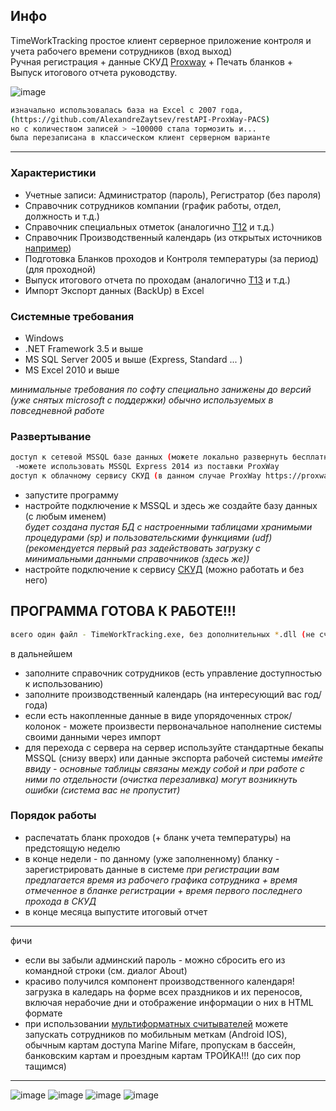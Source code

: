 ## Инфо

TimeWorkTracking простое клиент серверное приложение контроля и учета рабочего времени сотрудников (вход выход)  
Ручная регистрация + данные СКУД [Proxway](https://proxway-ble.ru/zagruzki/programmnoe-obespechenie/web-interfejs-proxway-web) + Печать бланков + Выпуск итогового отчета руководству.  


![image](https://user-images.githubusercontent.com/16114000/145944135-25292474-79eb-423d-9efd-29f34738c6cb.png)


```bash
изначально использовалась база на Excel c 2007 года,
(https://github.com/AlexandreZaytsev/restAPI-ProxWay-PACS)
но с количеством записей > ~100000 стала тормозить и... 
была перезаписана в классическом клиент серверном варианте
```
* * *
### Характеристики
* Учетные записи: Администратор (пароль), Регистратор (без пароля)  
* Справочник сотрудников компании (график работы, отдел, должность и т.д.)  
* Справочник специальных отметок (аналогично [Т12](http://www.consultant.ru/document/cons_doc_LAW_47274/05305f7475e7ec92c38eb6e6e6b4ff56c94cd475/) и т.д.)   
* Справочник Производственный календарь (из открытых источников [например](http://www.consultant.ru/law/ref/calendar/proizvodstvennye/2022/))
* Подготовка Бланков проходов и Контроля температуры (за период) (для проходной)
* Выпуск итогового отчета по проходам (аналогично [Т13](http://www.consultant.ru/document/cons_doc_LAW_47274/cb2decd42a1e8f0132773a25e85e40f84ce78f9e/) и т.д.) 
* Импорт Экспорт данных (BackUp) в Excel

### Системные требования

* Windows   
* .NET Framework 3.5 и выше   
* MS SQL Server 2005 и выше (Express, Standard ... )   
* MS Excel 2010 и выше   

*минимальные требования по софту специально занижены до версий (уже снятых microsoft с поддержки) обычно используемых в повседневной работе*

### Развертывание
```bash
доступ к сетевой MSSQL базе данных (можете локально развернуть бесплатный MSSQL Express)
 -можете использовать MSSQL Express 2014 из поставки ProxWay
доступ к облачному сервису СКУД (в данном случае ProxWay https://proxway-ble.ru/
```
* запустите программу  
* настройте подключение к MSSQL и здесь же создайте базу данных (с любым именем)   
*будет создана пустая БД с настроенными таблицами хранимыми процедурами (sp) и пользовательскими функциями (udf)(рекомендуется первый раз задействовать загрузку с минимальными данными справочников (здесь же))*   
* настройте подключение к сервису [СКУД](https://proxway-ble.ru/zagruzki/programmnoe-obespechenie/web-interfejs-proxway-web) (можно работать и без него)

## ПРОГРАММА ГОТОВА К РАБОТЕ!!!  
```bash
всего один файл - TimeWorkTracking.exe, без дополнительных *.dll (не считая системного framework) 
```
в дальнейшем
* заполните справочник сотрудников (есть управление доступностью к использованию)
* заполните производственный календарь (на интересующий вас год/года)
* если есть  накопленные данные в виде упорядоченных строк/колонок - можете произвести первоначальное наполнение системы своими данными через импорт
* для перехода с сервера на сервер используйте стандартные бекапы MSSQL (снизу вверх) или данные экспорта рабочей системы
*имейте ввиду - основные таблицы связаны между собой и при работе с ними по отдельности (очистка перезаливка) могут возникнуть ошибки (система вас не пропустит)*

### Порядок работы
* распечатать бланк проходов (+ бланк учета температуры) на предстоящую неделю  
* в конце недели - по данному (уже заполненному) бланку - зарегистрировать данные в системе
*при регистрации вам предлагается время из рабочего графика сотрудника + время отмеченное в бланке регистрации + время первого последнего прохода в СКУД*
* в конце месяца выпустите итоговый отчет

* * *
фичи
* если вы забыли админский пароль - можно сбросить его из командной строки (см. диалог About)
* красиво получился компонент производственного календаря! загрузка в каледарь на форме всех праздников и их переносов, включая нерабочие дни и отображение информации о них в HTML формате
* при использовании [мультиформатных считывателей](https://proxway-ble.ru/oborudovanie/schityvateli/mifare/pw-mini-multi-ble) можете запускать сотрудников по мобильным меткам (Android IOS), обычным картам доступа Marine Mifare, пропускам в бассейн, банковским картам и проездным картам ТРОЙКА!!! (до сих пор тащимся)    
* * *
![image](https://user-images.githubusercontent.com/16114000/145944184-9c648405-451f-4c5d-a4d9-cc8059a75f93.png)
![image](https://user-images.githubusercontent.com/16114000/145951718-5fdef3aa-9bb0-4d52-8fbb-18cd7c1800a7.png)
![image](https://user-images.githubusercontent.com/16114000/146530181-d29c9482-1be1-4ebf-9dd3-7b54bf362694.png)
![image](https://user-images.githubusercontent.com/16114000/146750359-6fb0fdbf-2123-4e3d-8598-1e45acdd6eba.png)



